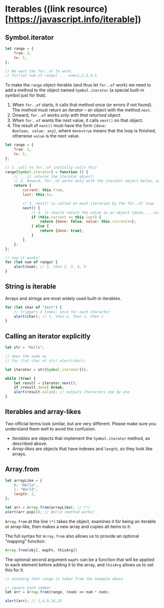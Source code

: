 # **Iterables** ((link resource)[https://javascript.info/iterable])

## **Symbol.iterator**

```javascript
let range = {
	from: 1,
	to: 5,
};

// We want the for..of to work:
// for(let num of range) ... num=1,2,3,4,5
```

To make the <code>range</code> object iterable (and thus let <code>for..of</code> work) we need to add a method to the object named <code>Symbol.iterator</code> (a special built-in symbol just for that).

1. When <code>for..of</code> starts, it calls that method once (or errors if not found). The method must return an _iterator_ – an object with the method <code>next</code>.
2. Onward, <code>for..of</code> works _only with that returned object_.
3. When <code>for..of</code> wants the next value, it calls <code>next()</code> on that object.
4. The result of <code>next()</code> must have the form <code>{done: Boolean, value: any}</code>, where <code>done=true</code> means that the loop is finished, otherwise <code>value</code> is the next value.

```javascript
let range = {
	from: 1,
	to: 5,
};

// 1. call to for..of initially calls this
range[Symbol.iterator] = function () {
	// ...it returns the iterator object:
	// 2. Onward, for..of works only with the iterator object below, asking it for next values
	return {
		current: this.from,
		last: this.to,

		// 3. next() is called on each iteration by the for..of loop
		next() {
			// 4. it should return the value as an object {done:.., value :...}
			if (this.current <= this.last) {
				return {done: false, value: this.current++};
			} else {
				return {done: true};
			}
		},
	};
};

// now it works!
for (let num of range) {
	alert(num); // 1, then 2, 3, 4, 5
}
```

## **String is iterable**

Arrays and strings are most widely used built-in iterables.

```javascript
for (let char of "test") {
	// triggers 4 times: once for each character
	alert(char); // t, then e, then s, then t
}
```

## **Calling an iterator explicitly**

```javascript
let str = "Hello";

// does the same as
// for (let char of str) alert(char);

let iterator = str[Symbol.iterator]();

while (true) {
	let result = iterator.next();
	if (result.done) break;
	alert(result.value); // outputs characters one by one
}
```

## **Iterables and array-likes**

Two official terms look similar, but are very different. Please make sure you understand them well to avoid the confusion.

-   _Iterables_ are objects that implement the <code>Symbol.iterator</code> method, as described above.
-   _Array-likes_ are objects that have indexes and <code>length</code>, so they look like arrays.

## **Array.from**

```javascript
let arrayLike = {
	0: "Hello",
	1: "World",
	length: 2,
};

let arr = Array.from(arrayLike); // (*)
alert(arr.pop()); // World (method works)
```

<code>Array.from</code> at the line <code>(\*)</code> takes the object, examines it for being an iterable or array-like, then makes a new array and copies all items to it.

The full syntax for <code>Array.from</code> also allows us to provide an optional “mapping” function:

```javascript
Array.from(obj[, mapFn, thisArg])
```

The optional second argument <code>mapFn</code> can be a function that will be applied to each element before adding it to the array, and <code>thisArg</code> allows us to set this for it.

```javascript
// assuming that range is taken from the example above

// square each number
let arr = Array.from(range, (num) => num * num);

alert(arr); // 1,4,9,16,25
```
